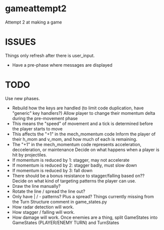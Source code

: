 # gameattempt2
Attempt 2 at making a game

# ISSUES
Things only refresh after there is user_input.
  * Have a pre-phase where messages are displayed

# TODO
Use new phases.
  * Rebuild how the keys are handled (to limit code duplication, have "generic" key handlers?)
Allow player to change their momentum delta during the pre-movement phase
  * This means the "speed" of movement and a tick is determined before the player starts to move
  * This affects the "+1" in the mech_momentum code
Inform the player of their h_mom and v_mom, and how much of each is remaining.
  * The "+1" in the mech_momentum code represents acceleration, decceleration, or maintenance
Decide on what happens when a player is hit by projectiles.
  * If momentum is reduced by 1: stagger, may not accelerate
  * If momentum is reduced by 2: stagger badly, must slow down
  * If momentum is reduced by 3: fall down
  * There should be a bonus resistance to stagger/falling based on??
Decide on what kind of targeting patterns the player can use.
  * Draw the line manually?
  * Rotate the line / spread the line out?
  * Only have | / - patterns? Plus a spread?
Things currently missing from the Turn Structure comment in game_states.py
  * How radar detection will work.
  * How stagger / falling will work.
  * How damage will work.
Once enemies are a thing, split GameStates into GameStates (PLAYER/ENEMY TURN) and TurnStates